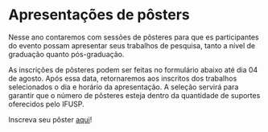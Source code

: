 # Apresentações de pôsters

Nesse ano contaremos com sessões de pôsteres para que es participantes do evento possam apresentar seus trabalhos de pesquisa, tanto a nível de graduação quanto pós-graduação.

As inscrições de pôsteres podem ser feitas no formulário abaixo até dia 04 de agosto. Após essa data, retornaremos aos inscritos dos trabalhos selecionados o dia e horário da apresentação. A seleção servirá para garantir que o número de pôsteres esteja dentro da quantidade de suportes oferecidos pelo IFUSP.

Inscreva seu pôster [aqui](https://docs.google.com/forms/d/e/1FAIpQLSelSLrw-nsWNd9gNflnGhImMiYN26ADlBSBVspGtMgRPBirhw/viewform)!
